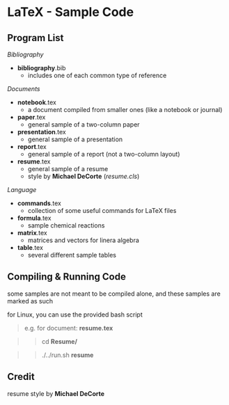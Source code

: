 LaTeX - Sample Code
===================

Program List
------------

*Bibliography*

-  **bibliography**.bib
    - includes one of each common type of reference

*Documents*

-  **notebook**.tex
    - a document compiled from smaller ones (like a notebook or journal)
-  **paper**.tex
    - general sample of a two-column paper
-  **presentation**.tex
    - general sample of a presentation
-  **report**.tex
    - general sample of a report (not a two-column layout)
-  **resume**.tex
    - general sample of a resume
    - style by **Michael DeCorte** (*resume.cls*)

*Language*

-  **commands**.tex
    - collection of some useful commands for LaTeX files
-  **formula**.tex
    - sample chemical reactions
-  **matrix**.tex
    - matrices and vectors for linera algebra
-  **table**.tex
    - several different sample tables

Compiling & Running Code
------------------------

some samples are not meant to be compiled alone, and these samples are marked as such

for Linux, you can use the provided bash script
>  e.g. for document: **resume.tex**

> >  cd **Resume/**

> > ./../run.sh **resume**

Credit
------

resume style by **Michael DeCorte**
